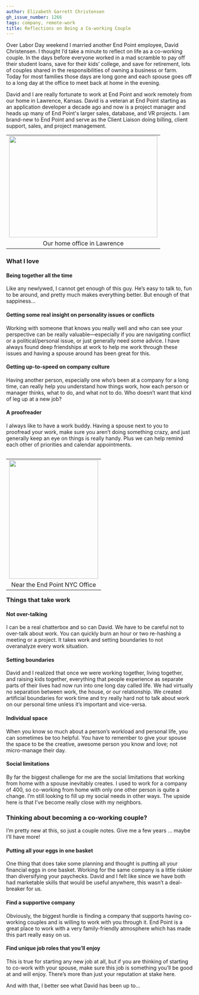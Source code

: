 ```yaml
---
author: Elizabeth Garrett Christensen
gh_issue_number: 1266
tags: company, remote-work
title: Reflections on Being a Co-working Couple
---
```


Over Labor Day weekend I married another End Point employee, David Christensen. I thought I’d take a minute to reflect on life as a co-working couple. In the days before everyone worked in a mad scramble to pay off their student loans, save for their kids’ college, and save for retirement, lots of couples shared in the responsibilities of owning a business or farm. Today for most families those days are long gone and each spouse goes off to a long day at the office to meet back at home in the evening.

David and I are really fortunate to work at End Point and work remotely from our home in Lawrence, Kansas. David is a veteran at End Point starting as an application developer a decade ago and now is a project manager and heads up many of End Point's larger sales, database, and VR projects. I am brand-new to End Point and serve as the Client Liaison doing billing, client support, sales, and project management.

<table align="center" cellpadding="0" cellspacing="0" class="tr-caption-container" style="margin-left: auto; margin-right: auto; text-align: center;"><tbody>
<tr><td style="text-align: center;"><a href="/blog/2016/11/15/reflections-on-being-co-working-couple/image-0-big.jpeg" imageanchor="1" style="margin-left: auto; margin-right: auto;"><img border="0" height="273" src="/blog/2016/11/15/reflections-on-being-co-working-couple/image-0.jpeg" width="400"/></a></td></tr>
<tr><td class="tr-caption" style="text-align: center;">Our home office in Lawrence</td></tr>
</tbody></table>

### What I love

#### Being together all the time

Like any newlywed, I cannot get enough of this guy. He’s easy to talk to, fun to be around, and pretty much makes everything better. But enough of that sappiness…

#### Getting some real insight on personality issues or conflicts

Working with someone that knows you really well and who can see your perspective can be really valuable—​especially if you are navigating conflict or a political/personal issue, or just generally need some advice. I have always found deep friendships at work to help me work through these issues and having a spouse around has been great for this.

#### Getting up-to-speed on company culture

Having another person, especially one who’s been at a company for a long time, can really help you understand how things work, how each person or manager thinks, what to do, and what not to do. Who doesn’t want that kind of leg up at a new job?

#### A proofreader

I always like to have a work buddy. Having a spouse next to you to proofread your work, make sure you aren’t doing something crazy, and just generally keep an eye on things is really handy. Plus we can help remind each other of priorities and calendar appointments.

<table cellpadding="0" cellspacing="0" class="tr-caption-container" style="float: left; margin-right: 1em; text-align: left;"><tbody>
<tr><td style="text-align: center;"><a href="/blog/2016/11/15/reflections-on-being-co-working-couple/image-1-big.jpeg" imageanchor="1" style="clear: left; margin-bottom: 1em; margin-left: auto; margin-right: auto;"><img alt="" border="0" height="320" src="/blog/2016/11/15/reflections-on-being-co-working-couple/image-1.jpeg" title="" width="240"/></a></td></tr>
<tr><td class="tr-caption" style="text-align: center;">Near the End Point NYC Office</td></tr>
</tbody></table>

### Things that take work

#### Not over-talking

I can be a real chatterbox and so can David. We have to be careful not to over-talk about work. You can quickly burn an hour or two re-hashing a meeting or a project. It takes work and setting boundaries to not overanalyze every work situation.
#### Setting boundaries

David and I realized that once we were working together, living together, and raising kids together, everything that people experience as separate parts of their lives had now run into one long day called life. We had virtually no separation between work, the house, or our relationship. We created artificial boundaries for work time and try really hard not to talk about work on our personal time unless it’s important and vice-versa.

#### Individual space

When you know so much about a person’s workload and personal life, you can sometimes be too helpful. You have to remember to give your spouse the space to be the creative, awesome person you know and love; not micro-manage their day.

#### Social limitations

By far the biggest challenge for me are the social limitations that working from home with a spouse inevitably creates. I used to work for a company of 400, so co-working from home with only one other person is quite a change. I’m still looking to fill up my social needs in other ways. The upside here is that I’ve become really close with my neighbors.

### Thinking about becoming a co-working couple?

I’m pretty new at this, so just a couple notes. Give me a few years … maybe I’ll have more!

#### Putting all your eggs in one basket

One thing that does take some planning and thought is putting all your financial eggs in one basket. Working for the same company is a little riskier than diversifying your paychecks. David and I felt like since we have both had marketable skills that would be useful anywhere, this wasn’t a deal-breaker for us.

#### Find a supportive company

Obviously, the biggest hurdle is finding a company that supports having co-working couples and is willing to work with you through it. End Point is a great place to work with a very family-friendly atmosphere which has made this part really easy on us.

#### Find unique job roles that you’ll enjoy

This is true for starting any new job at all, but if you are thinking of starting to co-work with your spouse, make sure this job is something you’ll be good at and will enjoy. There’s more than just your reputation at stake here.

And with that, I better see what David has been up to…
